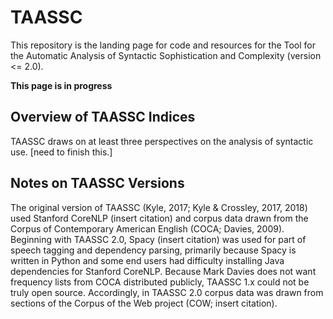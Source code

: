 # TAASSC
This repository is the landing page for code and resources for the Tool for the Automatic Analysis of Syntactic Sophistication and Complexity (version <= 2.0).

**This page is in progress**

## Overview of TAASSC Indices
TAASSC draws on at least three perspectives on the analysis of syntactic use. [need to finish this.]

## Notes on TAASSC Versions
The original version of TAASSC (Kyle, 2017; Kyle & Crossley, 2017, 2018) used Stanford CoreNLP (insert citation) and corpus data drawn from the Corpus of Contemporary American English (COCA; Davies, 2009). Beginning with TAASSC 2.0, Spacy (insert citation) was used for part of speech tagging and dependency parsing, primarily because Spacy is written in Python and some end users had difficulty installing Java dependencies for Stanford CoreNLP. Because Mark Davies does not want frequency lists from COCA distributed publicly, TAASSC 1.x could not be truly open source. Accordingly, in TAASSC 2.0 corpus data was drawn from sections of the Corpus of the Web project (COW; insert citation).
